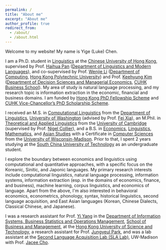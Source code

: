 ```yaml
---
permalink: /
title: "About me"
excerpt: "About me"
author_profile: true
redirect_from: 
  - /about/
  - /about.html
---
```


Welcome to my website! My name is Yige (Luke) Chen. 

I am a Ph.D. student in [Linguistics]() at the [Chinese University of Hong Kong](), supervised by Prof. [Haihua Pan]() ([Department of Linguistics and Modern Languages]()), and co-supervised by Prof. [Wenjie Li]() ([Department of Computing](), [Hong Kong Polytechnic University]()) and Prof. [Keehyung Kim]() ([Department of Decision Sciences and Managerial Economics](), [CUHK Business School]()). My area of study is natural language processing, and my research topic is information extraction in the economic, financial and business domains. I am funded by [Hong Kong PhD Fellowship Scheme]() and [CUHK Vice-Chancellor’s PhD Scholarship Scheme](). 

I received an M.S. in [Computational Linguistics]() from the [Department of Linguistics](), [University of Washington]() (advised by Prof. [Fei Xia]()), an M.Phil. in [Theoretical and Applied Linguistics]() from the [University of Cambridge]() (supervised by Prof. [Nigel Collier]()), and a B.S. in [Economics](), [Linguistics](), [Mathematics](), and [Asian Studies]() with a Certificate in [Computer Sciences]() from the [University of Wisconsin-Madison](). Prior to that, I spent 2 years studying at the [South China University of Technology]() as an undergraduate student. 

I explore the boundary between economics and linguistics using computational and quantitative approaches, with a specific focus on the Koreanic, Sinitic, and Japonic languages. My primary research interests include computational linguistics, natural language processing, information systems, information extraction (esp. in the domains of economics, finance, and business), machine learning, corpus linguistics, and economics of language. Apart from the above, I'm also interested in behavioral economics, econometrics, phonology, syntax, historical linguistics, second language acquisition, and East Asian languages (Korean, Chinese Dialects, Classical Chinese, and Japanese). 

I was a research assistant for Prof. [Yi Yang]() in the [Department of Information Systems, Business Statistics and Operations Management](), [School of Business and Management](), at the [Hong Kong University of Science and Technology](), a research assistant for Prof. [Jungyeul Park](), and was a lab assistant at the [Second Language Acquisition Lab (SLA Lab)](), UW-Madison with Prof. [Jacee Cho](). 
